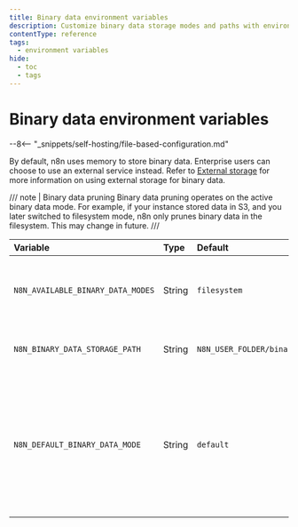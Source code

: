 ```yaml
---
title: Binary data environment variables
description: Customize binary data storage modes and paths with environment variables for your self-hosted n8n instance. 
contentType: reference
tags:
  - environment variables
hide:
  - toc
  - tags
---
```


# Binary data environment variables

--8<-- "_snippets/self-hosting/file-based-configuration.md"

By default, n8n uses memory to store binary data. Enterprise users can choose to use an external service instead. Refer to [External storage](/hosting/scaling/external-storage/) for more information on using external storage for binary data. 

/// note | Binary data pruning
Binary data pruning operates on the active binary data mode. For example, if your instance stored data in S3, and you later switched to filesystem mode, n8n only prunes binary data in the filesystem. This may change in future.
///

| Variable | Type  | Default  | Description |
| :------- | :---- | :------- | :---------- |
| `N8N_AVAILABLE_BINARY_DATA_MODES` | String | `filesystem` | A comma separated list of available binary data modes. |
| `N8N_BINARY_DATA_STORAGE_PATH` | String | `N8N_USER_FOLDER/binaryData` | The path where n8n stores binary data. |
| `N8N_DEFAULT_BINARY_DATA_MODE` | String | `default` | The default binary data mode. `default` keeps binary data in memory. Set to `filesystem` to use the filesystem, or `s3` to AWS S3. |